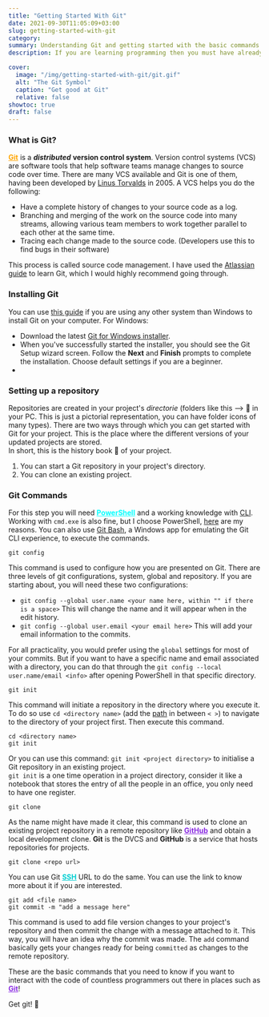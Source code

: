 ```yaml
---
title: "Getting Started With Git"
date: 2021-09-30T11:05:09+03:00
slug: getting-started-with-git
category: 
summary: Understanding Git and getting started with the basic commands on Git-Bash. This is a short introduction to Git, which you would have heard of on various forums if you are a beginner in coding and have been actively consuming lots of tutorials.
description: If you are learning programming then you must have already heard of GitHub and Git many times. If you are a seasoned programmer then this post is not for you, there are other posts that you can check out!

cover:
  image: "/img/getting-started-with-git/git.gif"
  alt: "The Git Symbol"
  caption: "Get good at Git"
  relative: false
showtoc: true
draft: false
---
```


### What is Git?

<a href ="https://git-scm.com/" style="color:orange;" target = "_blank"><b>Git</b></a> is a ***distributed*** **version control system**. Version control systems (VCS) are software tools that help software teams manage changes to source code over time. There are many VCS available and Git is one of them, having been developed by [Linus Torvalds](https://en.wikipedia.org/wiki/Linus_Torvalds) in 2005. A VCS helps you do the following:

- Have a complete history of changes to your source code as a log.
- Branching and merging of the work on the source code into many streams, allowing various team members to work together parallel to each other at the same time. 
- Tracing each change made to the source code. (Developers use this to find bugs in their software)

This process is called source code management. I have used the [Atlassian guide](https://www.atlassian.com/git/tutorials/what-is-version-control) to learn Git, which I would highly recommend going through. 

### Installing Git

You can use [this guide](https://www.atlassian.com/git/tutorials/install-git) if you are using any other system than Windows to install Git on your computer. For Windows:

- Download the latest [Git for Windows installer](https://git-for-windows.github.io/).
- When you've successfully started the installer, you should see the Git Setup wizard screen. Follow the **Next** and **Finish** prompts to complete the installation. Choose default settings if you are a beginner. 
- 

### Setting up a repository 

Repositories are created in your project's *directorie* (folders like this --> 📁 in your PC. This is just a pictorial representation, you can have folder icons of many types). There are two ways through which you can get started with Git for your project. This is the place where the different versions of your updated projects are stored.  
In short, this is the history book 📓 of your project. 

1. You can start a Git repository in your project's directory. 
2. You can clone an existing project. 

### Git Commands

For this step you will need <a href ="https://docs.microsoft.com/en-us/powershell/scripting/overview?view=powershell-7.1" style="color:aqua;" target = "_blank"><b>PowerShell</b></a> and a working knowledge with [CLI](https://en.wikipedia.org/wiki/Command-line_interface). Working with `cmd.exe` is also fine, but I choose PowerShell, [here](https://www.howtogeek.com/163127/how-powershell-differs-from-the-windows-command-prompt/) are my reasons. You can also use [Git Bash](https://www.atlassian.com/git/tutorials/git-bash), a Windows app for emulating the Git CLI experience, to execute the commands. 


```
git config
```

This command is used to configure how you are presented on Git. There are three levels of git configurations, system, global and repository. If you are starting about, you will need these two configurations:

- `git config --global user.name <your name here, within "" if there is a space>` This will change the name and it will appear when in the edit history.
- `git config --global user.email <your email here>` This will add your email information to the commits. 

For all practicality, you would prefer using the `global` settings for most of your commits. But if you want to have a specific name and email associated with a directory, you can do that through the `git config --local user.name/email <info>` after opening PowerShell in that specific directory.

```
git init
```
This command will initiate a repository in the directory where you execute it. To do so use `cd <directory name>` (add the [path](https://docs.microsoft.com/en-us/dotnet/standard/io/file-path-formats) in between `< >`) to navigate to the directory of your project first.  Then execute this command. 

```
cd <directory name>
git init
```
Or you can use this command: `git init <project directory>` to initialise a Git repository in an existing project.  
`git init` is a one time operation in a project directory, consider it like a notebook that stores the entry of all the people in an office, you only need to have one register. 


```
git clone
```
As the name might have made it clear, this command is used to clone an existing project repository in a remote repository like <a href ="https://github.com/" style="color: BlueViolet;" target = "_blank"><b>GitHub</b></a> and obtain a local development clone. **Git** is the DVCS and **GitHub** is a service that hosts repositories for projects.  

```
git clone <repo url>
```
You can use Git <a href ="https://www.atlassian.com/git/tutorials/git-ssh" style="color: DarkTurquoise;" target = "_blank"><b>SSH</b></a> URL to do the same. You can use the link to know more about it if you are interested.  

```
git add <file name>
git commit -m "add a message here"
```
This command is used to add file version changes to your project's repository and then commit the change with a message attached to it. This way, you will have an idea why the commit was made. The `add` command basically gets your changes ready for being `committed` as changes to the remote repository. 

These are the basic commands that you need to know if you want to interact with the code of countless programmers out there in places such as <a href ="https://github.com/" style="color: BlueViolet;" target = "_blank"><b>Git</b></a>!  

Get git! 🚀




